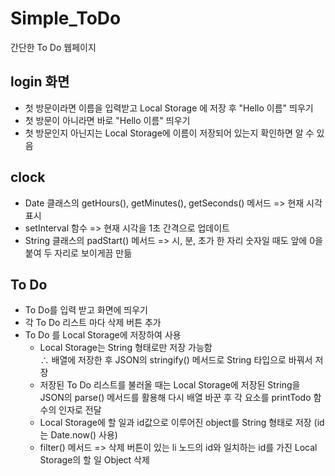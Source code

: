 # Simple_ToDo
간단한 To Do 웹페이지

## login 화면
* 첫 방문이라면 이름을 입력받고 Local Storage 에 저장 후 "Hello 이름" 띄우기
* 첫 방문이 아니라면 바로 "Hello 이름" 띄우기
* 첫 방문인지 아닌지는 Local Storage에 이름이 저장되어 있는지 확인하면 알 수 있음

## clock
* Date 클래스의 getHours(), getMinutes(), getSeconds() 메서드 => 현재 시각 표시
* setInterval 함수 => 현재 시각을 1초 간격으로 업데이트
* String 클래스의 padStart() 메서드 => 시, 분, 초가 한 자리 숫자일 때도 앞에 0을 붙여 두 자리로 보이게끔 만듦

## To Do
* To Do를 입력 받고 화면에 띄우기
* 각 To Do 리스트 마다 삭제 버튼 추가
* To Do 를 Local Storage에 저장하여 사용
    * Local Storage는 String 형태로만 저장 가능함 <br>
    ∴ 배열에 저장한 후 JSON의 stringify() 메서드로 String 타입으로 바꿔서 저장
    * 저장된 To Do 리스트를 불러올 때는 Local Storage에 저장된 String을 JSON의 parse() 메서드를 활용해 다시 배열 바꾼 후 각 요소를 printTodo 함수의 인자로 전달
    * Local Storage에 할 일과 id값으로 이루어진 object를 String 형태로 저장 (id는 Date.now() 사용)
    * filter() 메서드 => 삭제 버튼이 있는 li 노드의 id와 일치하는 id를 가진 Local Storage의 할 일 Object 삭제